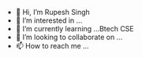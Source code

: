 - 👋 Hi, I’m Rupesh Singh
- 👀 I’m interested in ...
- 🌱 I’m currently learning ...Btech CSE   
- 💞️ I’m looking to collaborate on ...
- 📫 How to reach me ...

<!---
rupesh8595/rupesh8595 is a ✨ special ✨ repository because its `README.md` (this file) appears on your GitHub profile.
You can click the Preview link to take a look at your changes.
--->
